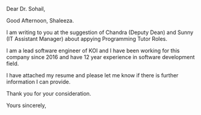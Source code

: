 Dear Dr. Sohail,

Good Afternoon, Shaleeza.

I am writing to you at the suggestion of Chandra (Deputy Dean) and Sunny (IT Assistant Manager) about appying Programming Tutor Roles.

I am a lead software engineer of KOI and I have been working for this company since 2016 and have 12 year experience in software development field. 


I have attached my resume and please let me know if there is further information I can provide.

Thank you for your consideration.


Yours sincerely,
